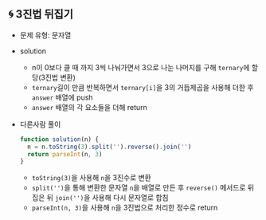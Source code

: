 
## 🌀 3진법 뒤집기

- 문제 유형: 문자열
- solution
  - n이 0보다 클 때 까지 3씩 나눠가면서 3으로 나눈 나머지를 구해 `ternary`에 할당(3진법 변환)
  - `ternary`길이 만큼 반복하면서 `ternary[i]`을 3의 거듭제곱을 사용해 더한 후 `answer` 배열에 push
  - `answer` 배열의 각 요소들을 더해 return

- 다른사람 풀이
  ```jsx
  function solution(n) {
    n = n.toString(3).split('').reverse().join('')
    return parseInt(n, 3)
  }
  ```
  - `toString(3)`을 사용해 `n`을 3진수로 변환
  - `split('')`을 통해 변환한 문자열 `n`을 배열로 만든 후 `reverse()` 메서드로 뒤집은 뒤 `join('')`을 사용해 다시 문자열로 합침
  - `parseInt(n, 3)`을 사용해 `n`을 3진법으로 처리한 정수로 return